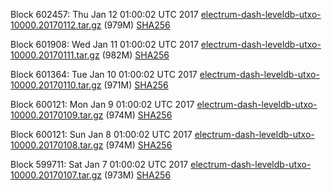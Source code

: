Block 602457: Thu Jan 12 01:00:02 UTC 2017 [electrum-dash-leveldb-utxo-10000.20170112.tar.gz](https://transfer.sh/O5laE/electrum-dash-leveldb-utxo-10000.20170112.tar.gz) (979M) [SHA256](https://transfer.sh/bUamn/electrum-dash-leveldb-utxo-10000.20170112.tar.gz.sha256)

Block 601908: Wed Jan 11 01:00:02 UTC 2017 [electrum-dash-leveldb-utxo-10000.20170111.tar.gz](https://transfer.sh/hqYZE/electrum-dash-leveldb-utxo-10000.20170111.tar.gz) (982M) [SHA256](https://transfer.sh/1ZBpX/electrum-dash-leveldb-utxo-10000.20170111.tar.gz.sha256)

Block 601364: Tue Jan 10 01:00:02 UTC 2017 [electrum-dash-leveldb-utxo-10000.20170110.tar.gz](https://transfer.sh/v6jF7/electrum-dash-leveldb-utxo-10000.20170110.tar.gz) (971M) [SHA256](https://transfer.sh/Lfius/electrum-dash-leveldb-utxo-10000.20170110.tar.gz.sha256)

Block 600121: Mon Jan  9 01:00:02 UTC 2017 [electrum-dash-leveldb-utxo-10000.20170109.tar.gz](https://transfer.sh/l9x0g/electrum-dash-leveldb-utxo-10000.20170109.tar.gz) (974M) [SHA256](https://transfer.sh/4TzQD/electrum-dash-leveldb-utxo-10000.20170109.tar.gz.sha256)

Block 600121: Sun Jan  8 01:00:02 UTC 2017 [electrum-dash-leveldb-utxo-10000.20170108.tar.gz](https://transfer.sh/h8b0D/electrum-dash-leveldb-utxo-10000.20170108.tar.gz) (974M) [SHA256](https://transfer.sh/Tw9Xx/electrum-dash-leveldb-utxo-10000.20170108.tar.gz.sha256)

Block 599711: Sat Jan  7 01:00:02 UTC 2017 [electrum-dash-leveldb-utxo-10000.20170107.tar.gz](https://transfer.sh/1izeW/electrum-dash-leveldb-utxo-10000.20170107.tar.gz) (973M) [SHA256](https://transfer.sh/12LbeV/electrum-dash-leveldb-utxo-10000.20170107.tar.gz.sha256)
